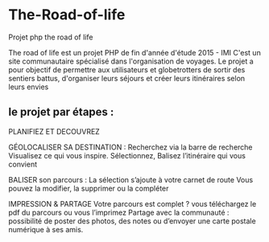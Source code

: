 # The-Road-of-life
Projet php the road of life 

The road of life est un projet PHP de fin d'année d'étude 2015 - IMI 
C'est un site communautaire spécialisé dans l'organisation de voyages.
Le projet a pour objectif de permettre aux utilisateurs et globetrotters
de sortir des sentiers battus, d'organiser leurs séjours et créer leurs itinéraires selon leurs envies


le projet par étapes : 
--------------------------------------------
PLANIFIEZ ET DECOUVREZ 

GÉOLOCALISER SA DESTINATION :
Recherchez via la barre de recherche
Visualisez ce qui vous inspire.
Sélectionnez,
Balisez l’itinéraire qui vous convient
 
BALISER  son parcours :
La sélection s’ajoute à votre carnet de route 
Vous pouvez la modifier, la supprimer ou la compléter
 
IMPRESSION & PARTAGE
Votre parcours est complet ? vous téléchargez le pdf du parcours ou vous l’imprimez
Partage avec la communauté : possibilité de poster des photos, des notes ou d’envoyer une carte postale numérique à ses amis.

